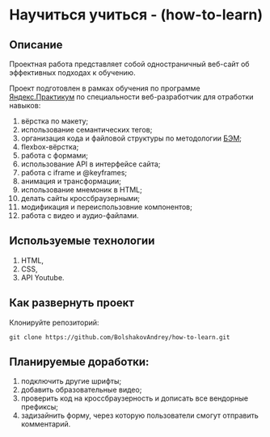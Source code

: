 # Научиться учиться - (how-to-learn)

## Описание

Проектная работа представляет собой одностраничный веб-сайт об эффективных подходах к обучению.

Проект подготовлен в рамках обучения по программе [Яндекс.Практикум](https://praktikum.yandex.ru)
по специальности веб-разработчик для отработки навыков:

1. вёрстка по макету;
2. использование семантических тегов;
3. организация кода и файловой структуры по методологии [БЭМ](https://ru.bem.info/methodology);
4. flexbox-вёрстка;
5. работа с формами;
6. использование API в интерфейсе сайта;
7. работа с iframe  и @keyframes;
8. анимация и трансформации;
9. использование мнемоник в HTML;
10. делать сайты кроссбраузерными;
11. модификация и переиспользовние компонентов;
12. работа c видео и аудио-файлами.

## Используемые технологии
1. HTML,
2. CSS,
3. API Youtube.

## Как развернуть проект

Клонируйте репозиторий:

`git clone https://github.com/BolshakovAndrey/how-to-learn.git`

## Планируемые доработки:
1. подключить другие шрифты;
2. добавить образовательные видео;
3. проверить код на кроссбраузерность и дописать все вендорные префиксы;
4. задизайнить форму, через которую пользователи смогут отправить комментарий.
